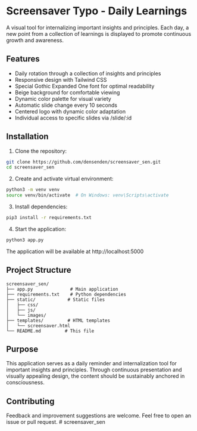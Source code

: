 # Screensaver Typo - Daily Learnings

A visual tool for internalizing important insights and principles. Each day, a new point from a collection of learnings is displayed to promote continuous growth and awareness.

## Features

- Daily rotation through a collection of insights and principles
- Responsive design with Tailwind CSS
- Special Gothic Expanded One font for optimal readability
- Beige background for comfortable viewing
- Dynamic color palette for visual variety
- Automatic slide change every 10 seconds
- Centered logo with dynamic color adaptation
- Individual access to specific slides via /slide/:id

## Installation

1. Clone the repository:
```bash
git clone https://github.com/densenden/screensaver_sen.git
cd screensaver_sen
```

2. Create and activate virtual environment:
```bash
python3 -m venv venv
source venv/bin/activate  # On Windows: venv\Scripts\activate
```

3. Install dependencies:
```bash
pip3 install -r requirements.txt
```

4. Start the application:
```bash
python3 app.py
```

The application will be available at http://localhost:5000

## Project Structure

```
screensaver_sen/
├── app.py              # Main application
├── requirements.txt    # Python dependencies
├── static/            # Static files
│   ├── css/
│   ├── js/
│   └── images/
├── templates/         # HTML templates
│   └── screensaver.html
└── README.md         # This file
```

## Purpose

This application serves as a daily reminder and internalization tool for important insights and principles. Through continuous presentation and visually appealing design, the content should be sustainably anchored in consciousness.

## Contributing

Feedback and improvement suggestions are welcome. Feel free to open an issue or pull request. # screensaver_sen
